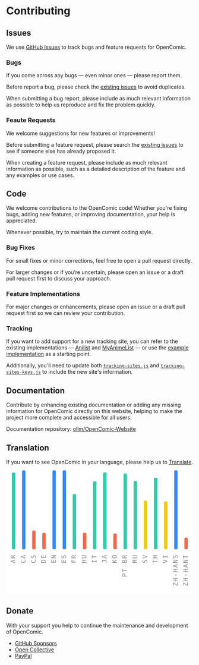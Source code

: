 # Contributing

## Issues

We use [GitHub Issues](https://github.com/ollm/OpenComic/issues) to track bugs and feature requests for OpenComic.

### Bugs

If you come across any bugs — even minor ones — please report them.

Before report a bug, please check the [existing issues](https://github.com/ollm/OpenComic/issues) to avoid duplicates.

When submitting a bug report, please include as much relevant information as possible to help us reproduce and fix the problem quickly.

### Feaute Requests

We welcome suggestions for new features or improvements!

Before submitting a feature request, please search the [existing issues](https://github.com/ollm/OpenComic/issues) to see if someone else has already proposed it.

When creating a feature request, please include as much relevant information as possible, such as a detailed description of the feature and any examples or use cases.

## Code

We welcome contributions to the OpenComic code! Whether you're fixing bugs, adding new features, or improving documentation, your help is appreciated.

Whenever possible, try to maintain the current coding style.

### Bug Fixes

For small fixes or minor corrections, feel free to open a pull request directly.

For larger changes or if you’re uncertain, please open an issue or a draft pull request first to discuss your approach.

### Feature Implementations

For major changes or enhancements, please open an issue or a draft pull request first so we can review your contribution.

### Tracking

If you want to add support for a new tracking site, you can refer to the existing implementations — [Anilist](https://github.com/ollm/OpenComic/blob/master/scripts/tracking/anilist/anilist.js) and [MyAnimeList](https://github.com/ollm/OpenComic/blob/master/scripts/tracking/myanimelist/myanimelist.js) — or use the [example implementation](https://github.com/ollm/OpenComic/blob/master/scripts/tracking/example/example.js) as a starting point.

Additionally, you'll need to update both [`tracking-sites.js`](https://github.com/ollm/OpenComic/blob/master/scripts/tracking/tracking-sites.js) and [`tracking-sites-keys.js`](https://github.com/ollm/OpenComic/blob/master/scripts/tracking/tracking-sites-keys.js) to include the new site's information.

## Documentation

Contribute by enhancing existing documentation or adding any missing information for OpenComic directly on this website, helping to make the project more complete and accessible for all users.

Documentation repository: [ollm/OpenComic-Website](https://github.com/ollm/OpenComic-Website)

## Translation

If you want to see OpenComic in your language, please help us to [Translate](https://github.com/ollm/OpenComic/blob/master/TRANSLATE.md).

<a href="https://github.com/ollm/OpenComic/blob/master/TRANSLATE.md">
	<img src="https://raw.githubusercontent.com/ollm/OpenComic/master/images/translated.svg"></img>
</a>

## Donate

With your support you help to continue the maintenance and development of OpenComic.

- [GitHub Sponsors](https://github.com/sponsors/ollm/)
- [Open Collective](https://opencollective.com/opencomic)
- [PayPal](https://paypal.me/ollm97)